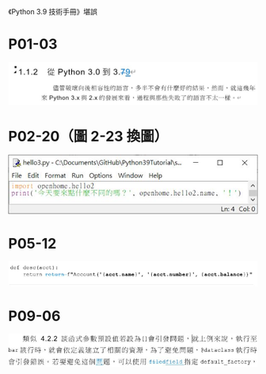 《Python 3.9 技術手冊》堪誤

# P01-03

![P01-03](images/P01-03.JPG)

# P02-20（圖 2-23 換圖）

![P02-20](images/P02-20.JPG)

# P05-12

![P05-12](images/P05-12.JPG)

# P09-06

![P09-06](images/P09-06.JPG)